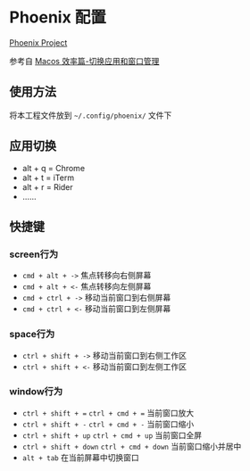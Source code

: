 # Phoenix 配置

[Phoenix Project](https://github.com/kasper/phoenix)

参考自 [Macos 效率篇-切换应用和窗口管理](https://www.guxingke.com/posts/effective-dev-env-for-desktop-manager.html)

## 使用方法

将本工程文件放到 `~/.config/phoenix/` 文件下

## 应用切换

- alt + q = Chrome
- alt + t = iTerm
- alt + r = Rider
- ……

## 快捷键

### screen行为

- `cmd + alt + ->` 焦点转移向右侧屏幕
- `cmd + alt + <-` 焦点转移向左侧屏幕
- `cmd + ctrl + ->` 移动当前窗口到右侧屏幕
- `cmd + ctrl + <-` 移动当前窗口到左侧屏幕

### space行为

- `ctrl + shift + ->` 移动当前窗口到右侧工作区
- `ctrl + shift + <-` 移动当前窗口到左侧工作区

### window行为

- `ctrl + shift + =` `ctrl + cmd + =`   当前窗口放大
- `ctrl + shift + -` `ctrl + cmd + -`   当前窗口缩小
- `ctrl + shift + up` `ctrl + cmd + up`   当前窗口全屏
- `ctrl + shift + down` `ctrl + cmd + down`   当前窗口缩小并居中
- `alt + tab` 在当前屏幕中切换窗口

